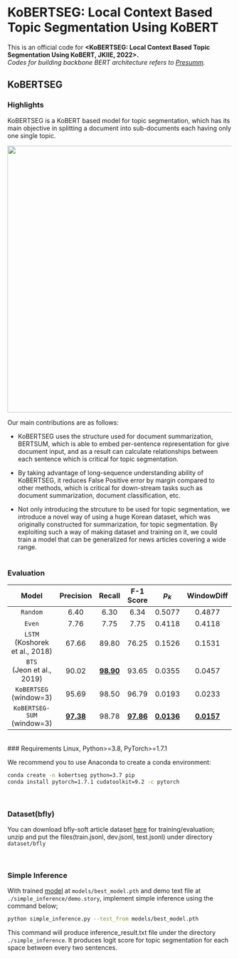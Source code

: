 # KoBERTSEG: Local Context Based Topic Segmentation Using KoBERT

This is an official code for **\<KoBERTSEG: Local Context Based Topic Segmentation Using KoBERT, JKIIE, 2022>.**<br>
<i>Codes for building backbone BERT architecture refers to [Presumm](https://github.com/nlpyang/PreSumm).</i>
## KoBERTSEG

### Highlights
KoBERTSEG is a KoBERT based model for topic segmentation, which has its main objective in splitting a document into sub-documents each having only one single topic.
<p align="center">
<img src="misc/kobertseg_structure.png " width="600"> 
</p>

Our main contributions are as follows:

* KoBERTSEG uses the structure used for document summarization, BERTSUM, which is able to embed per-sentence representation for give document input, and as a result can calculate relationships between each sentence which is critical for topic segmentation.

* By taking advantage of long-sequence understanding ability of KoBERTSEG, it reduces False Positive error by margin compared to other methods, which is critical for down-stream tasks such as document summarization, document classification, etc.

* Not only introducing the strcuture to be used for topic segmentation, we introduce a novel way of using a huge Korean dataset, which was originally constructed for summarization, for topic segmentation. By exploiting such a way of making dataset and training on it, we could train a model that can be generalized for news articles covering a wide range.
<br><br>

### Evaluation

| Model | Precision | Recall | F-1 Score | $p_k$ | WindowDiff |
| :------------: | :------------: | :------------: | :------------: | :------------: | :------------: |
| `Random` | 6.40 | 6.30 | 6.34 | 0.5077 | 0.4877 |
| `Even` | 7.76 | 7.75 | 7.75 | 0.4118 | 0.4118 |
| `LSTM`</br>(Koshorek et al., 2018) | 67.66 | 89.80 | 76.25 | 0.1526 | 0.1531 |
| `BTS`</br>(Jeon et al., 2019) | 90.02 | <u>**98.90**</u> | 93.65 | 0.0355 | 0.0457 |
| `KoBERTSEG`</br>(window=3)| 95.69 | 98.50 | 96.79 | 0.0193 | 0.0233 |
| `KoBERTSEG-SUM`</br>(window=3)| <u>**97.38**</u> | 98.78 | <u>**97.86**</u> | <u>**0.0136**</u> | <u>**0.0157**</u> |
<br>
### Requirements
Linux, Python>=3.8, PyTorch>=1.7.1

We recommend you to use Anaconda to create a conda environment:
```bash
conda create -n kobertseg python=3.7 pip
conda install pytorch=1.7.1 cudatoolkit=9.2 -c pytorch
```
<br>

### Dataset(bfly)
You can download bfly-soft article dataset [here](https://drive.google.com/file/d/1kZ3_xIzbXNalci7RuS2YeR5ksRW23uNr/view?usp=sharing) for training/evaluation; unzip and put the files(train.jsonl, dev.jsonl, test.jsonl) under directory `dataset/bfly`

<br>

### Simple Inference
With trained [model](https://drive.google.com/file/d/1ZIfZM_LsPn0MWh12nOkyx6alTY1viw5I/view?usp=sharing) at `models/best_model.pth` and demo text file at `./simple_inference/demo.story`, implement simple inference using the command below;
```bash
python simple_inference.py --test_from models/best_model.pth
```
This command will produce inference_result.txt file under the directory `./simple_inference`. It produces logit score for topic segmentation for each space between every two sentences.
